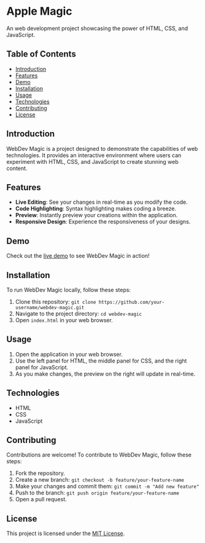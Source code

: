 # Apple Magic

An web development project showcasing the power of HTML, CSS, and JavaScript.

## Table of Contents

- [Introduction](#introduction)
- [Features](#features)
- [Demo](#demo)
- [Installation](#installation)
- [Usage](#usage)
- [Technologies](#technologies)
- [Contributing](#contributing)
- [License](#license)

## Introduction

WebDev Magic is a project designed to demonstrate the capabilities of web technologies. It provides an interactive environment where users can experiment with HTML, CSS, and JavaScript to create stunning web content.

## Features

- **Live Editing**: See your changes in real-time as you modify the code.
- **Code Highlighting**: Syntax highlighting makes coding a breeze.
- **Preview**: Instantly preview your creations within the application.
- **Responsive Design**: Experience the responsiveness of your designs.

## Demo

Check out the [live demo](https://your-username.github.io/webdev-magic-demo/) to see WebDev Magic in action!

## Installation

To run WebDev Magic locally, follow these steps:

1. Clone this repository: `git clone https://github.com/your-username/webdev-magic.git`
2. Navigate to the project directory: `cd webdev-magic`
3. Open `index.html` in your web browser.

## Usage

1. Open the application in your web browser.
2. Use the left panel for HTML, the middle panel for CSS, and the right panel for JavaScript.
3. As you make changes, the preview on the right will update in real-time.

## Technologies

- HTML
- CSS
- JavaScript

## Contributing

Contributions are welcome! To contribute to WebDev Magic, follow these steps:

1. Fork the repository.
2. Create a new branch: `git checkout -b feature/your-feature-name`
3. Make your changes and commit them: `git commit -m "Add new feature"`
4. Push to the branch: `git push origin feature/your-feature-name`
5. Open a pull request.

## License

This project is licensed under the [MIT License](LICENSE).
